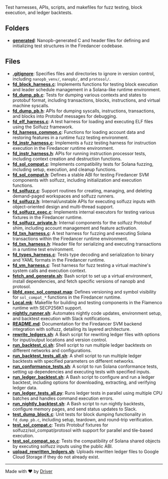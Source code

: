 <!--------------------------------------------------------------------------------->
<!-- IMPORTANT: This file is auto-generated by Driver (https://driver.ai). -------->
<!-- Manual edits may be overwritten on future commits. --------------------------->
<!--------------------------------------------------------------------------------->

Test harnesses, APIs, scripts, and makefiles for fuzz testing, block execution, and ledger backtests.

## Folders
- **[generated](generated/README.md)**: Nanopb-generated C and header files for defining and initializing test structures in the Firedancer codebase.

## Files
- **[.gitignore](.gitignore.md)**: Specifies files and directories to ignore in version control, including `nanopb_venv/`, `nanopb/`, and `protosol/`.
- **[fd_block_harness.c](fd_block_harness.c.md)**: Implements functions for testing block execution and leader schedule management in a Solana-like runtime environment.
- **[fd_dump_pb.c](fd_dump_pb.c.md)**: Tests for dumping various contexts and states to protobuf format, including transactions, blocks, instructions, and virtual machine syscalls.
- **[fd_dump_pb.h](fd_dump_pb.h.md)**: APIs for dumping syscalls, instructions, transactions, and blocks into Protobuf messages for debugging.
- **[fd_elf_harness.c](fd_elf_harness.c.md)**: A test harness for loading and executing ELF files using the Solfuzz framework.
- **[fd_harness_common.c](fd_harness_common.c.md)**: Functions for loading account data and restoring features in a runtime fuzz testing environment.
- **[fd_instr_harness.c](fd_instr_harness.c.md)**: Implements a fuzz testing harness for instruction execution in the Firedancer runtime environment.
- **[fd_instr_harness.h](fd_instr_harness.h.md)**: APIs for running instruction processor tests, including context creation and destruction functions.
- **[fd_sol_compat.c](fd_sol_compat.c.md)**: Implements compatibility tests for Solana fuzzing, including setup, execution, and cleanup functions.
- **[fd_sol_compat.h](fd_sol_compat.h.md)**: Defines a stable ABI for testing Firedancer SVM components with solfuzz, including initialization and execution functions.
- **[fd_solfuzz.c](fd_solfuzz.c.md)**: Support routines for creating, managing, and deleting demand-paged workspaces and solfuzz runners.
- **[fd_solfuzz.h](fd_solfuzz.h.md)**: Internal/unstable APIs for executing solfuzz inputs with object-oriented design and multi-thread support.
- **[fd_solfuzz_exec.c](fd_solfuzz_exec.c.md)**: Implements internal executors for testing various fixtures in the Firedancer runtime.
- **[fd_solfuzz_private.h](fd_solfuzz_private.h.md)**: Internal components for the solfuzz Protobuf shim, including account management and feature activation.
- **[fd_txn_harness.c](fd_txn_harness.c.md)**: A test harness for fuzzing and executing Solana transactions within the Firedancer runtime environment.
- **[fd_txn_harness.h](fd_txn_harness.h.md)**: Header file for serializing and executing transactions in a runtime test environment.
- **[fd_types_harness.c](fd_types_harness.c.md)**: Tests type decoding and serialization to binary and YAML formats in the Firedancer runtime.
- **[fd_vm_harness.c](fd_vm_harness.c.md)**: Test harness for fuzz testing a virtual machine's system calls and execution context.
- **[fetch_and_generate.sh](fetch_and_generate.sh.md)**: Bash script to set up a virtual environment, install dependencies, and fetch specific versions of nanopb and protosol.
- **[libfd_exec_sol_compat.map](libfd_exec_sol_compat.map.md)**: Defines versioning and symbol visibility for `sol_compat_*` functions in the Firedancer runtime.
- **[Local.mk](Local.mk.md)**: Makefile for building and testing components in the Flamenco runtime with SECP256K1 support.
- **[nightly_runner.sh](nightly_runner.sh.md)**: Automates nightly code updates, environment setup, and backtest execution with Slack notifications.
- **[README.md](README.md.md)**: Documentation for the Firedancer SVM backend integration with solfuzz, detailing its layered architecture.
- **[rewrite_ledgers.sh](rewrite_ledgers.sh.md)**: A Bash script for rewriting ledger files with options for input/output locations and version control.
- **[run_backtest_ci.sh](run_backtest_ci.sh.md)**: Shell script to run multiple ledger backtests on different networks and configurations.
- **[run_backtest_tests_all.sh](run_backtest_tests_all.sh.md)**: A shell script to run multiple ledger backtests with specified parameters on different networks.
- **[run_conformance_tests.sh](run_conformance_tests.sh.md)**: A script to run Solana conformance tests, setting up dependencies and executing tests with specified inputs.
- **[run_ledger_backtest.sh](run_ledger_backtest.sh.md)**: A Bash script to configure and run a ledger backtest, including options for downloading, extracting, and verifying ledger data.
- **[run_ledger_tests_all.py](run_ledger_tests_all.py.md)**: Runs ledger tests in parallel using multiple CPU batches and handles command execution errors.
- **[run_nightly_backtest.sh](run_nightly_backtest.sh.md)**: A Bash script to run nightly backtests, configure memory pages, and send status updates to Slack.
- **[test_dump_block.c](test_dump_block.c.md)**: Unit tests for block dumping functionality in `fd_dump_pb.c`, including setup, teardown, and round-trip verification.
- **[test_sol_compat.c](test_sol_compat.c.md)**: Tests Protobuf fixtures for solfuzz/sol_compat/protosol with support for parallel and tile-based execution.
- **[test_sol_compat_so.c](test_sol_compat_so.c.md)**: Tests the compatibility of Solana shared objects by executing solfuzz inputs using the public ABI.
- **[upload_rewritten_ledgers.sh](upload_rewritten_ledgers.sh.md)**: Uploads rewritten ledger files to Google Cloud Storage if they do not already exist.

---
Made with ❤️ by [Driver](https://www.driver.ai/)